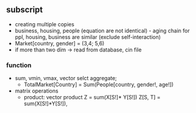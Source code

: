 ## subscript
- creating multiple copies
- business, housing, people (equation are not identical) - aging chain for ppl, housing, business are similar (exclude self-interaction)
- Market[country, gender] = (3,4; 5,6)
- if more than two dim -> read from database, cin file

### function 
- sum, vmin, vmax, vector selct aggregate; 
	- TotalMarket[Country] = Sum(People[country, gender!, age!])
- matrix operations
	- product: vector product Z = sum(X[S!]* Y[S!]) Z[S, T] = sum(X[S!]*Y[S!]), 